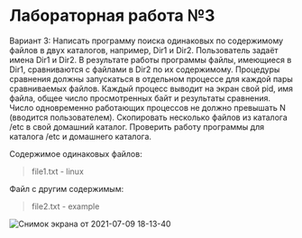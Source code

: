 # Лабораторная работа №3

Вариант 3: Написать программу поиска одинаковых по содержимому файлов в двух каталогов, например, Dir1 и Dir2. Пользователь задаёт имена Dir1 и Dir2. В результате работы программы файлы, имеющиеся в Dir1, сравниваются с файлами в Dir2 по их содержимому. Процедуры сравнения должны запускаться в отдельном процессе для каждой пары сравниваемых файлов. Каждый процесс выводит на экран свой pid, имя файла, общее число просмотренных байт и результаты сравнения. Число одновременно работающих процессов не должно превышать N (вводится пользователем). Скопировать несколько файлов из каталога /etc в свой домашний каталог. Проверить работу программы для каталога /etc и домашнего каталога.

Содержимое одинаковых файлов: 

> file1.txt - linux 

Файл с другим содержимым:

> file2.txt - example

![Снимок экрана от 2021-07-09 18-13-40](https://user-images.githubusercontent.com/81465846/125132487-0c2c8200-e10d-11eb-88d0-47fb162e62a7.png)
